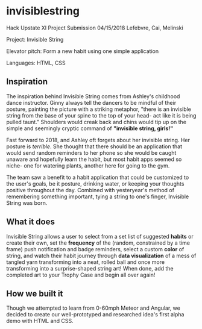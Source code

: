 # invisiblestring

Hack Upstate XI
Project Submission
04/15/2018
Lefebvre, Cai, Melinski

Project: Invisible String

Elevator pitch: Form a new habit using one simple application

Languages: HTML, CSS

## Inspiration
The inspiration behind Invisible String comes from Ashley's childhood dance instructor. Ginny always tell the dancers to be mindful of their posture, painting the picture with a striking metaphor, "there is an invisible string from the base of your spine to the top of your head- act like it is being pulled taunt." Shoulders would creak back and chins would tip up on the simple and seemingly cryptic command of **"invisible string, girls!"**

Fast forward to 2018, and Ashley oft forgets about her invisible string. Her posture is _terrible_. She thought that there should be an application that would send random reminders to her phone so she would be caught unaware and hopefully learn the habit, but most habit apps seemed so niche- one for watering plants, another here for going to the gym.

The team saw a benefit to a habit application that could be customized to the user's goals, be it posture, drinking water, or keeping your thoughts positive throughout the day. Combined with yesteryear's method of remembering something important, tying a string to one's finger, Invisible String was born.

## What it does
Invisible String allows a user to select from a set list of suggested **habits** or create their own, set the **frequency** of the (random, constrained by a time frame) push notification and badge reminders, select a custom **color** of string, and watch their habit journey through **data visualization** of a mess of tangled yarn transforming into a neat, rolled ball and once more transforming into a surprise-shaped string art! When done, add the completed art to your Trophy Case and begin all over again!

## How we built it
Though we attempted to learn from 0-60mph Meteor and Angular, we decided to create our well-prototyped and researched idea's first alpha demo with HTML and CSS.
